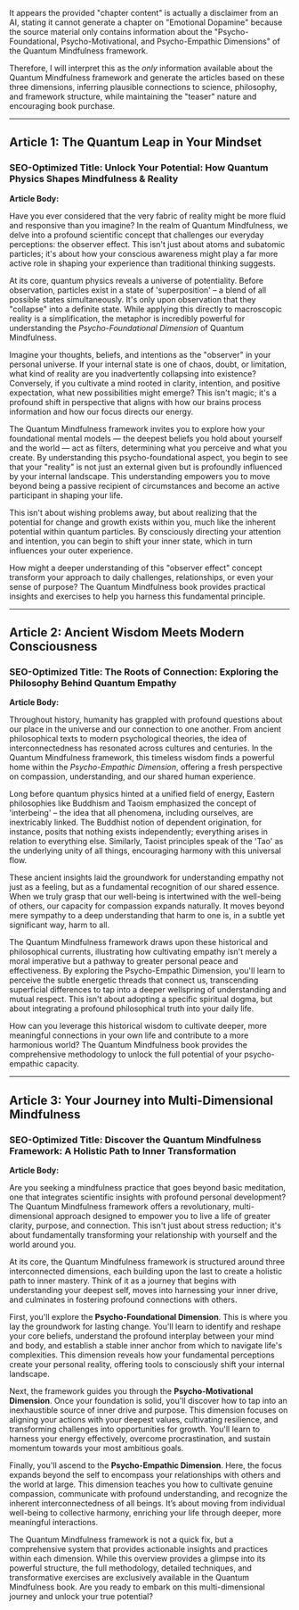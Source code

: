 It appears the provided "chapter content" is actually a disclaimer from an AI, stating it cannot generate a chapter on "Emotional Dopamine" because the source material only contains information about the "Psycho-Foundational, Psycho-Motivational, and Psycho-Empathic Dimensions" of the Quantum Mindfulness framework.

Therefore, I will interpret this as the *only* information available about the Quantum Mindfulness framework and generate the articles based on these three dimensions, inferring plausible connections to science, philosophy, and framework structure, while maintaining the "teaser" nature and encouraging book purchase.

---

## Article 1: The Quantum Leap in Your Mindset

### SEO-Optimized Title: Unlock Your Potential: How Quantum Physics Shapes Mindfulness & Reality

**Article Body:**

Have you ever considered that the very fabric of reality might be more fluid and responsive than you imagine? In the realm of Quantum Mindfulness, we delve into a profound scientific concept that challenges our everyday perceptions: the observer effect. This isn't just about atoms and subatomic particles; it's about how your conscious awareness might play a far more active role in shaping your experience than traditional thinking suggests.

At its core, quantum physics reveals a universe of potentiality. Before observation, particles exist in a state of 'superposition' – a blend of all possible states simultaneously. It's only upon observation that they "collapse" into a definite state. While applying this directly to macroscopic reality is a simplification, the metaphor is incredibly powerful for understanding the *Psycho-Foundational Dimension* of Quantum Mindfulness.

Imagine your thoughts, beliefs, and intentions as the "observer" in your personal universe. If your internal state is one of chaos, doubt, or limitation, what kind of reality are you inadvertently collapsing into existence? Conversely, if you cultivate a mind rooted in clarity, intention, and positive expectation, what new possibilities might emerge? This isn't magic; it's a profound shift in perspective that aligns with how our brains process information and how our focus directs our energy.

The Quantum Mindfulness framework invites you to explore how your foundational mental models — the deepest beliefs you hold about yourself and the world — act as filters, determining what you perceive and what you create. By understanding this psycho-foundational aspect, you begin to see that your "reality" is not just an external given but is profoundly influenced by your internal landscape. This understanding empowers you to move beyond being a passive recipient of circumstances and become an active participant in shaping your life.

This isn't about wishing problems away, but about realizing that the potential for change and growth exists within you, much like the inherent potential within quantum particles. By consciously directing your attention and intention, you can begin to shift your inner state, which in turn influences your outer experience.

How might a deeper understanding of this "observer effect" concept transform your approach to daily challenges, relationships, or even your sense of purpose? The Quantum Mindfulness book provides practical insights and exercises to help you harness this fundamental principle.

---

## Article 2: Ancient Wisdom Meets Modern Consciousness

### SEO-Optimized Title: The Roots of Connection: Exploring the Philosophy Behind Quantum Empathy

**Article Body:**

Throughout history, humanity has grappled with profound questions about our place in the universe and our connection to one another. From ancient philosophical texts to modern psychological theories, the idea of interconnectedness has resonated across cultures and centuries. In the Quantum Mindfulness framework, this timeless wisdom finds a powerful home within the *Psycho-Empathic Dimension*, offering a fresh perspective on compassion, understanding, and our shared human experience.

Long before quantum physics hinted at a unified field of energy, Eastern philosophies like Buddhism and Taoism emphasized the concept of 'interbeing' – the idea that all phenomena, including ourselves, are inextricably linked. The Buddhist notion of dependent origination, for instance, posits that nothing exists independently; everything arises in relation to everything else. Similarly, Taoist principles speak of the 'Tao' as the underlying unity of all things, encouraging harmony with this universal flow.

These ancient insights laid the groundwork for understanding empathy not just as a feeling, but as a fundamental recognition of our shared essence. When we truly grasp that our well-being is intertwined with the well-being of others, our capacity for compassion expands naturally. It moves beyond mere sympathy to a deep understanding that harm to one is, in a subtle yet significant way, harm to all.

The Quantum Mindfulness framework draws upon these historical and philosophical currents, illustrating how cultivating empathy isn't merely a moral imperative but a pathway to greater personal peace and effectiveness. By exploring the Psycho-Empathic Dimension, you'll learn to perceive the subtle energetic threads that connect us, transcending superficial differences to tap into a deeper wellspring of understanding and mutual respect. This isn't about adopting a specific spiritual dogma, but about integrating a profound philosophical truth into your daily life.

How can you leverage this historical wisdom to cultivate deeper, more meaningful connections in your own life and contribute to a more harmonious world? The Quantum Mindfulness book provides the comprehensive methodology to unlock the full potential of your psycho-empathic capacity.

---

## Article 3: Your Journey into Multi-Dimensional Mindfulness

### SEO-Optimized Title: Discover the Quantum Mindfulness Framework: A Holistic Path to Inner Transformation

**Article Body:**

Are you seeking a mindfulness practice that goes beyond basic meditation, one that integrates scientific insights with profound personal development? The Quantum Mindfulness framework offers a revolutionary, multi-dimensional approach designed to empower you to live a life of greater clarity, purpose, and connection. This isn't just about stress reduction; it's about fundamentally transforming your relationship with yourself and the world around you.

At its core, the Quantum Mindfulness framework is structured around three interconnected dimensions, each building upon the last to create a holistic path to inner mastery. Think of it as a journey that begins with understanding your deepest self, moves into harnessing your inner drive, and culminates in fostering profound connections with others.

First, you'll explore the **Psycho-Foundational Dimension**. This is where you lay the groundwork for lasting change. You'll learn to identify and reshape your core beliefs, understand the profound interplay between your mind and body, and establish a stable inner anchor from which to navigate life's complexities. This dimension reveals how your fundamental perceptions create your personal reality, offering tools to consciously shift your internal landscape.

Next, the framework guides you through the **Psycho-Motivational Dimension**. Once your foundation is solid, you'll discover how to tap into an inexhaustible source of inner drive and purpose. This dimension focuses on aligning your actions with your deepest values, cultivating resilience, and transforming challenges into opportunities for growth. You'll learn to harness your energy effectively, overcome procrastination, and sustain momentum towards your most ambitious goals.

Finally, you'll ascend to the **Psycho-Empathic Dimension**. Here, the focus expands beyond the self to encompass your relationships with others and the world at large. This dimension teaches you how to cultivate genuine compassion, communicate with profound understanding, and recognize the inherent interconnectedness of all beings. It’s about moving from individual well-being to collective harmony, enriching your life through deeper, more meaningful interactions.

The Quantum Mindfulness framework is not a quick fix, but a comprehensive system that provides actionable insights and practices within each dimension. While this overview provides a glimpse into its powerful structure, the full methodology, detailed techniques, and transformative exercises are exclusively available in the Quantum Mindfulness book. Are you ready to embark on this multi-dimensional journey and unlock your true potential?